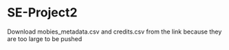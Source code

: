 # SE-Project2

Download mobies_metadata.csv and credits.csv from the link because they are too large to be pushed
